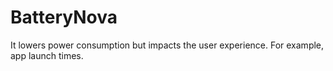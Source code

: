 # BatteryNova
It lowers power consumption but impacts the user experience. For example, app launch times.
